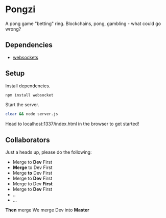 # Pongzi

A pong game "betting" ring. Blockchains, pong, gambling - what could go wrong?

## Dependencies

* [websockets](https://medium.com/@martin.sikora/node-js-websocket-simple-chat-tutorial-2def3a841b61)

## Setup

Install dependencies.

```bash
npm install websocket
```
Start the server.

```bash
clear && node server.js
```

Head to localhost:1337/index.html in the browser to get started!


##  Collaborators

Just a heads up, please do the following:
* Merge to **Dev** First
* **Merge** to Dev First
* Merge **to** Dev First
* Merge to **Dev** First
* Merge to Dev **First**
* Merge to **Dev** First
* ..
* ...

**Then** merge We merge Dev into **Master**